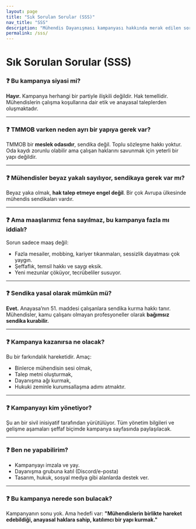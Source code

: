 ```yaml
---
layout: page
title: "Sık Sorulan Sorular (SSS)"
nav_title: "SSS"
description: "Mühendis Dayanışması kampanyası hakkında merak edilen sorular ve cevapları"
permalink: /sss/
---
```


# Sık Sorulan Sorular (SSS)

### ❓ Bu kampanya siyasi mi?
**Hayır.** Kampanya herhangi bir partiyle ilişkili değildir. Hak temellidir. Mühendislerin çalışma koşullarına dair etik ve anayasal taleplerden oluşmaktadır.

---

### ❓ TMMOB varken neden ayrı bir yapıya gerek var?
TMMOB bir **meslek odasıdır**, sendika değil. Toplu sözleşme hakkı yoktur. Oda kaydı zorunlu olabilir ama çalışan haklarını savunmak için yeterli bir yapı değildir.

---

### ❓ Mühendisler beyaz yakalı sayılıyor, sendikaya gerek var mı?
Beyaz yaka olmak, **hak talep etmeye engel değil**. Bir çok Avrupa ülkesinde mühendis sendikaları vardır.

---

### ❓ Ama maaşlarımız fena sayılmaz, bu kampanya fazla mı iddialı?
Sorun sadece maaş değil:
- Fazla mesailer, mobbing, kariyer tıkanmaları, sessizlik dayatması çok yaygın.
- Şeffaflık, temsil hakkı ve saygı eksik.
- Yeni mezunlar çöküyor, tecrübeliler susuyor.

---

### ❓ Sendika yasal olarak mümkün mü?
**Evet.** Anayasa’nın 51. maddesi çalışanlara sendika kurma hakkı tanır.
Mühendisler, kamu çalışanı olmayan profesyoneller olarak **bağımsız sendika kurabilir.**

---

### ❓ Kampanya kazanırsa ne olacak?
Bu bir farkındalık hareketidir. Amaç:
- Binlerce mühendisin sesi olmak,
- Talep metni oluşturmak,
- Dayanışma ağı kurmak,
- Hukuki zeminle kurumsallaşma adımı atmaktır.

---

### ❓ Kampanyayı kim yönetiyor?
Şu an bir sivil inisiyatif tarafından yürütülüyor. Tüm yönetim bilgileri ve gelişme aşamaları şeffaf biçimde kampanya sayfasında paylaşılacak.

---

### ❓ Ben ne yapabilirim?
- Kampanyayı imzala ve yay.
- Dayanışma grubuna katıl (Discord/e-posta)
- Tasarım, hukuk, sosyal medya gibi alanlarda destek ver.

---

### ❓ Bu kampanya nerede son bulacak?
Kampanyanın sonu yok. Ama hedefi var:
**"Mühendislerin birlikte hareket edebildiği, anayasal haklara sahip, katılımcı bir yapı kurmak."**

